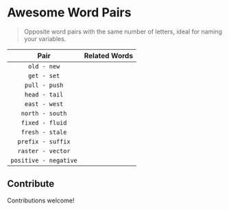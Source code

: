 # Awesome Word Pairs

> Opposite word pairs with the same number of letters, ideal for naming your variables.

|         Pair          | Related Words |
| :-------------------: | ------------- |
|      `old - new`      |               |
|      `get - set`      |               |
|     `pull - push`     |               |
|     `head - tail`     |               |
|     `east - west`     |               |
|    `north - south`    |               |
|    `fixed - fluid`    |               |
|    `fresh - stale`    |               |
|   `prefix - suffix`   |               |
|   `raster - vector`   |               |
| `positive - negative` |               |

## Contribute

Contributions welcome!
